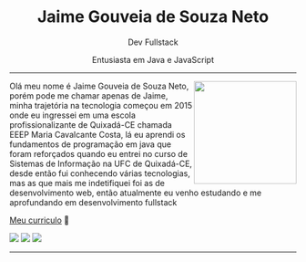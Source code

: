 <h1 align="center"> Jaime Gouveia de Souza Neto </h1>

<div align="center">
Dev Fullstack
    
Entusiasta em Java e JavaScript
</div>

---

<div align="right">
     <a href="https://github.com/jaimegsn">
      <img height="180em" src="https://github-readme-stats.vercel.app/api/top-langs/?username=jaimegsn&layout=compact&langs_count=7&theme=dracula" align="right"/>
    </a>
</div>

Olá meu nome é Jaime Gouveia de Souza Neto, porém pode me chamar apenas de Jaime,
minha trajetória na tecnologia começou em 2015 onde eu ingressei em uma escola profissionalizante
de Quixadá-CE chamada EEEP Maria Cavalcante Costa, lá eu aprendi os fundamentos de programação em java
que foram reforçados quando eu entrei no curso de Sistemas de Informação na UFC de Quixadá-CE,
desde então fui conhecendo várias tecnologias, mas as que mais me indetifiquei foi as de desenvolvimento web,
então atualmente eu venho estudando e me aprofundando em desenvolvimento fullstack

[Meu curriculo](https://www.canva.com/design/DAFHoS6Yfkk/b_Df4_qIvxSDDIbCwLXb9g/view?utm_content=DAFHoS6Yfkk&utm_campaign=designshare&utm_medium=link&utm_source=homepage_design_menu) 📄

<div> 
  <a href="https://instagram.com/jaimegsn" target="_blank"><img src="https://img.shields.io/badge/-Instagram-%23E4405F?style=for-the-badge&logo=instagram&logoColor=white" target="_blank"></a>
 <!-- <a href="https://discord.gg/..." target="_blank"><img src="https://img.shields.io/badge/Discord-7289DA?style=for-the-badge&logo=discord&logoColor=white" target="_blank"></a>  -->
  <a href = "mailto:jaimegsn@alu.ufc.br"><img src="https://img.shields.io/badge/-Gmail-%23333?style=for-the-badge&logo=gmail&logoColor=white" target="_blank"></a>
  <a href="https://www.linkedin.com/in/jaime-neto-bb7872211/" target="_blank"><img src="https://img.shields.io/badge/-LinkedIn-%230077B5?style=for-the-badge&logo=linkedin&logoColor=white" target="_blank"></a> 
 
<!--  ![Snake animation](https://github.com/jaimegsn/jaimegsn/blob/output/github-contribution-grid-snake.svg) -->
 
</div>

----
